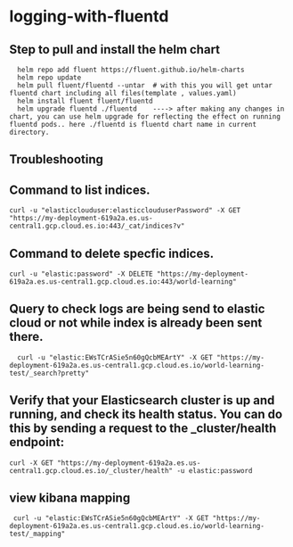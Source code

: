# logging-with-fluentd

## Step to pull and install the helm chart

      helm repo add fluent https://fluent.github.io/helm-charts
      helm repo update
      helm pull fluent/fluentd --untar  # with this you will get untar fluentd chart including all files(template , values.yaml)
      helm install fluent fluent/fluentd
      helm upgrade fluentd ./fluentd    ----> after making any changes in chart, you can use helm upgrade for reflecting the effect on running fluentd pods.. here ./fluentd is fluentd chart name in current directory.
     


## Troubleshooting
## Command to list indices.

    curl -u "elasticclouduser:elasticclouduserPassword" -X GET "https://my-deployment-619a2a.es.us-central1.gcp.cloud.es.io:443/_cat/indices?v"

## Command to delete specfic indices.

    curl -u "elastic:password" -X DELETE "https://my-deployment-619a2a.es.us-central1.gcp.cloud.es.io:443/world-learning"

## Query to check logs are being send to elastic cloud or not while index is already been sent there.

      curl -u "elastic:EWsTCrASie5n60gQcbMEArtY" -X GET "https://my-deployment-619a2a.es.us-central1.gcp.cloud.es.io/world-learning-test/_search?pretty"

## Verify that your Elasticsearch cluster is up and running, and check its health status. You can do this by sending a request to the _cluster/health endpoint:

    curl -X GET "https://my-deployment-619a2a.es.us-central1.gcp.cloud.es.io/_cluster/health" -u elastic:password

## view kibana mapping
     curl -u "elastic:EWsTCrASie5n60gQcbMEArtY" -X GET "https://my-deployment-619a2a.es.us-central1.gcp.cloud.es.io/world-learning-test/_mapping"  
